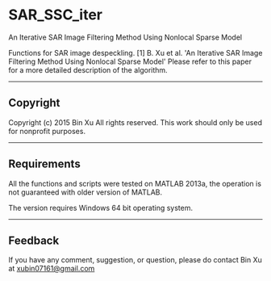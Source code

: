 # SAR_SSC_iter
An Iterative SAR Image Filtering Method Using  Nonlocal Sparse Model

Functions for SAR image despeckling.
[1] B. Xu et al. 'An Iterative SAR Image Filtering Method Using Nonlocal Sparse Model'
Please refer to this paper for a more detailed description of the algorithm.

-------------------------------------------------------------------
 Copyright
-------------------------------------------------------------------

Copyright (c) 2015 Bin Xu
All rights reserved.
This work should only be used for nonprofit purposes.

-------------------------------------------------------------------
 Requirements
-------------------------------------------------------------------

All the functions and scripts were tested on MATLAB 2013a,
the operation is not guaranteed with older version of MATLAB.

The version requires Windows 64 bit operating system.

-------------------------------------------------------------------
 Feedback
-------------------------------------------------------------------

If you have any comment, suggestion, or question, please do
contact Bin Xu at xubin07161@gmail.com
